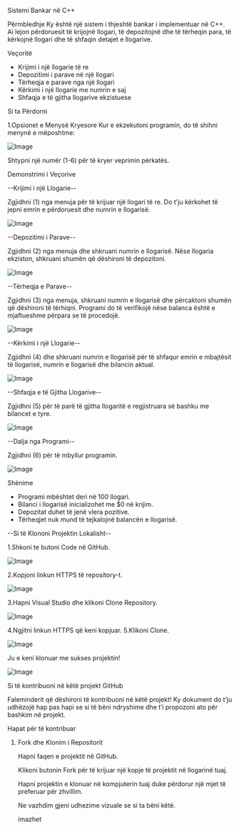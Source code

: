 Sistemi Bankar në C++

Përmbledhje
Ky është një sistem i thjeshtë bankar i implementuar në C++. Ai lejon përdoruesit të krijojnë llogari, të depozitojnë dhe të tërheqin para, të kërkojnë llogari dhe të shfaqin detajet e llogarive.

Veçoritë
- Krijimi i një llogarie të re
- Depozitimi i parave në një llogari
- Tërheqja e parave nga një llogari
- Kërkimi i një llogarie me numrin e saj
- Shfaqja e të gjitha llogarive ekzistuese

Si ta Përdorni

1.Opsionet e Menysë Kryesore
Kur e ekzekutoni programin, do të shihni menynë e mëposhtme:

![Image](https://github.com/user-attachments/assets/2d4627d5-5c9f-4c35-8b78-34edada063d2)

Shtypni një numër (1-6) për të kryer veprimin përkatës.

Demonstrimi i Veçorive

--Krijimi i një Llogarie--

Zgjidhni (1) nga menuja për të krijuar një llogari të re. Do t'ju kërkohet të jepni emrin e përdoruesit dhe numrin e llogarisë.

![Image](https://github.com/user-attachments/assets/386aa8c3-de98-40be-8d6b-123a7fe35735)


--Depozitimi i Parave--

Zgjidhni (2) nga menuja dhe shkruani numrin e llogarisë. Nëse llogaria ekziston, shkruani shumën që dëshironi të depozitoni.

![Image](https://github.com/user-attachments/assets/09b58855-71bd-4750-8bf7-c551db626e8d)

--Tërheqja e Parave--

Zgjidhni (3) nga menuja, shkruani numrin e llogarisë dhe përcaktoni shumën që dëshironi të tërhiqni. Programi do të verifikojë nëse balanca është e mjaftueshme përpara se të procedojë.

![Image](https://github.com/user-attachments/assets/da9ef5ed-1399-4236-a028-a6dd68be62d7)

--Kërkimi i një Llogarie--

Zgjidhni (4) dhe shkruani numrin e llogarisë për të shfaqur emrin e mbajtësit të llogarisë, numrin e llogarisë dhe bilancin aktual.

![Image](https://github.com/user-attachments/assets/4a15b8b9-6366-4349-bbad-b41e559c6694)

--Shfaqja e të Gjitha Llogarive--

Zgjidhni (5) për të parë të gjitha llogaritë e regjistruara së bashku me bilancet e tyre.

![Image](https://github.com/user-attachments/assets/09d01582-9ce1-42ec-aa99-985ae9b8796f)

--Dalja nga Programi--

Zgjidhni (6) për të mbyllur programin.

![Image](https://github.com/user-attachments/assets/7ec25b43-9dae-4e5e-ad30-2366cddb1f49)

Shënime
- Programi mbështet deri në 100 llogari.
- Bilanci i llogarisë inicializohet me $0 në krijim.
- Depozitat duhet të jenë vlera pozitive.
- Tërheqjet nuk mund të tejkalojnë balancën e llogarisë.

--Si të Klononi Projektin Lokalisht--

1.Shkoni te butoni Code në GitHub.

![Image](https://github.com/user-attachments/assets/f3d0f3b3-52de-4b2f-a96e-6cffedd560c2)

2.Kopjoni linkun HTTPS të repository-t.

![Image](https://github.com/user-attachments/assets/7cd0ebde-dc61-4319-aec9-39272b07dc74)

3.Hapni Visual Studio dhe klikoni Clone Repository.

![Image](https://github.com/user-attachments/assets/6c26b233-51e7-496f-9c71-423292adc1f2)

4.Ngjitni linkun HTTPS që keni kopjuar.
5.Klikoni Clone.

![Image](https://github.com/user-attachments/assets/2e7763fb-6f76-4e58-a831-765c58481261)


Ju e keni klonuar me sukses projektin!

![Image](https://github.com/user-attachments/assets/fc510fa8-adcf-4e9e-9db2-3635a0d97770)


Si të kontribuoni në këtë projekt GitHub

Faleminderit që dëshironi të kontribuoni në këtë projekt! Ky dokument do t’ju udhëzojë hap pas hapi se si të bëni ndryshime dhe t’i propozoni ato për bashkim në projekt.

Hapat për të kontribuar

1. Fork dhe Klonim i Repositorit

   Hapni faqen e projektit në GitHub.

   Klikoni butonin Fork për të krijuar një kopje të projektit në llogarinë tuaj.

   Hapni projektin e klonuar në kompjuterin tuaj duke përdorur një mjet të preferuar për zhvillim.
   
   Ne vazhdim gjeni udhezime vizuale se si ta bëni këtë.


   imazhet
